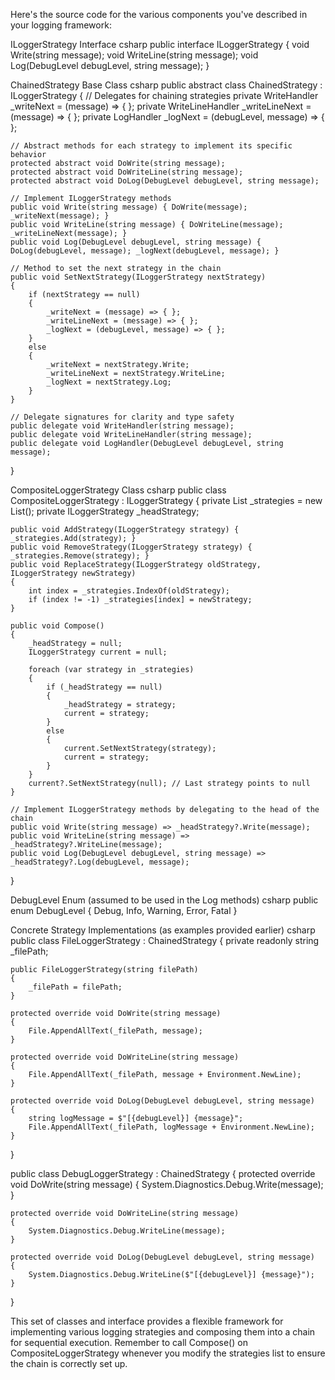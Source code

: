 
Here's the source code for the various components you've described in your logging framework:

ILoggerStrategy Interface
csharp
public interface ILoggerStrategy
{
    void Write(string message);
    void WriteLine(string message);
    void Log(DebugLevel debugLevel, string message);
}

ChainedStrategy Base Class
csharp
public abstract class ChainedStrategy : ILoggerStrategy
{
    // Delegates for chaining strategies
    private WriteHandler _writeNext = (message) => { };
    private WriteLineHandler _writeLineNext = (message) => { };
    private LogHandler _logNext = (debugLevel, message) => { };

    // Abstract methods for each strategy to implement its specific behavior
    protected abstract void DoWrite(string message);
    protected abstract void DoWriteLine(string message);
    protected abstract void DoLog(DebugLevel debugLevel, string message);

    // Implement ILoggerStrategy methods
    public void Write(string message) { DoWrite(message); _writeNext(message); }
    public void WriteLine(string message) { DoWriteLine(message); _writeLineNext(message); }
    public void Log(DebugLevel debugLevel, string message) { DoLog(debugLevel, message); _logNext(debugLevel, message); }

    // Method to set the next strategy in the chain
    public void SetNextStrategy(ILoggerStrategy nextStrategy)
    {
        if (nextStrategy == null)
        {
            _writeNext = (message) => { };
            _writeLineNext = (message) => { };
            _logNext = (debugLevel, message) => { };
        }
        else
        {
            _writeNext = nextStrategy.Write;
            _writeLineNext = nextStrategy.WriteLine;
            _logNext = nextStrategy.Log;
        }
    }

    // Delegate signatures for clarity and type safety
    public delegate void WriteHandler(string message);
    public delegate void WriteLineHandler(string message);
    public delegate void LogHandler(DebugLevel debugLevel, string message);
}

CompositeLoggerStrategy Class
csharp
public class CompositeLoggerStrategy : ILoggerStrategy
{
    private List<ILoggerStrategy> _strategies = new List<ILoggerStrategy>();
    private ILoggerStrategy _headStrategy;

    public void AddStrategy(ILoggerStrategy strategy) { _strategies.Add(strategy); }
    public void RemoveStrategy(ILoggerStrategy strategy) { _strategies.Remove(strategy); }
    public void ReplaceStrategy(ILoggerStrategy oldStrategy, ILoggerStrategy newStrategy)
    {
        int index = _strategies.IndexOf(oldStrategy);
        if (index != -1) _strategies[index] = newStrategy;
    }

    public void Compose()
    {
        _headStrategy = null;
        ILoggerStrategy current = null;

        foreach (var strategy in _strategies)
        {
            if (_headStrategy == null)
            {
                _headStrategy = strategy;
                current = strategy;
            }
            else
            {
                current.SetNextStrategy(strategy);
                current = strategy;
            }
        }
        current?.SetNextStrategy(null); // Last strategy points to null
    }

    // Implement ILoggerStrategy methods by delegating to the head of the chain
    public void Write(string message) => _headStrategy?.Write(message);
    public void WriteLine(string message) => _headStrategy?.WriteLine(message);
    public void Log(DebugLevel debugLevel, string message) => _headStrategy?.Log(debugLevel, message);
}

DebugLevel Enum (assumed to be used in the Log methods)
csharp
public enum DebugLevel
{
    Debug,
    Info,
    Warning,
    Error,
    Fatal
}

Concrete Strategy Implementations (as examples provided earlier)
csharp
public class FileLoggerStrategy : ChainedStrategy
{
    private readonly string _filePath;

    public FileLoggerStrategy(string filePath)
    {
        _filePath = filePath;
    }

    protected override void DoWrite(string message)
    {
        File.AppendAllText(_filePath, message);
    }

    protected override void DoWriteLine(string message)
    {
        File.AppendAllText(_filePath, message + Environment.NewLine);
    }

    protected override void DoLog(DebugLevel debugLevel, string message)
    {
        string logMessage = $"[{debugLevel}] {message}";
        File.AppendAllText(_filePath, logMessage + Environment.NewLine);
    }
}

public class DebugLoggerStrategy : ChainedStrategy
{
    protected override void DoWrite(string message)
    {
        System.Diagnostics.Debug.Write(message);
    }

    protected override void DoWriteLine(string message)
    {
        System.Diagnostics.Debug.WriteLine(message);
    }

    protected override void DoLog(DebugLevel debugLevel, string message)
    {
        System.Diagnostics.Debug.WriteLine($"[{debugLevel}] {message}");
    }
}

This set of classes and interface provides a flexible framework for implementing various logging strategies and composing them into a chain for sequential execution. Remember to call Compose() on CompositeLoggerStrategy whenever you modify the strategies list to ensure the chain is correctly set up.
